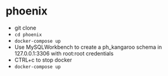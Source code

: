 # phoenix

* git clone
* `cd phoenix`
* `docker-compose up`
* Use MySQLWorkbench to create a ph_kangaroo schema in 127.0.0.1:3306 with root:root credentials
* CTRL+c to stop docker
* `docker-compose up`
